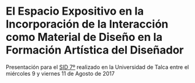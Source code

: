 # El Espacio Expositivo en la Incorporación de la Interacción como Material de Diseño en la Formación Artística del Diseñador

Presentación para el [SID 7º](http://sid.ubiobio.cl/) realizado en la Universidad de Talca entre el miércoles 9 y viernes 11 de Agosto de 2017
